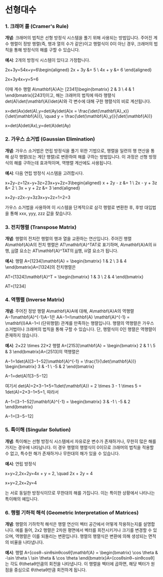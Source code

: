 # 선형대수

### 1. **크래머 룰 (Cramer's Rule)**

**개념**: 크래머의 법칙은 선형 방정식 시스템을 풀기 위해 사용되는 방법입니다. 주어진 계수 행렬이 정방 행렬(즉, 행과 열의 수가 같은)이고 행렬식이 0이 아닌 경우, 크래머의 법칙을 통해 방정식의 해를 구할 수 있습니다.

**예시**:
2개의 방정식 시스템이 있다고 가정합니다.

2x+3y=54x+y=6\begin{aligned}
2x + 3y &= 5 \\
4x + y &= 6
\end{aligned}

2x+3y4x+y=5=6

이때 계수 행렬 A\mathbf{A}A는 [2341]\begin{bmatrix} 2 & 3 \\ 4 & 1 \end{bmatrix}[2431]이고, 해는 크래머의 법칙에 따라 행렬식 det⁡(A)\det(\mathbf{A})det(A)와 각 변수에 대해 구한 행렬식의 비로 계산됩니다.

x=det⁡(Ax)det⁡(A),y=det⁡(Ay)det⁡(A)x = \frac{\det(\mathbf{A}_x)}{\det(\mathbf{A})}, \quad y = \frac{\det(\mathbf{A}_y)}{\det(\mathbf{A})}

x=det(A)det(Ax),y=det(A)det(Ay)

### 2. **가우스 소거법 (Gaussian Elimination)**

**개념**: 가우스 소거법은 연립 방정식을 풀기 위한 기법으로, 행렬을 일련의 행 연산을 통해 삼각 행렬(또는 계단 행렬)로 변환하여 해를 구하는 방법입니다. 이 과정은 선형 방정식의 해를 구하는데 효과적이며, 역행렬 계산에도 사용됩니다.

**예시**: 다음 연립 방정식 시스템을 고려합시다.

x+2y−z=12x−y+3z=23x+y+2z=3\begin{aligned}
x + 2y - z &= 1 \\
2x - y + 3z &= 2 \\
3x + y + 2z &= 3
\end{aligned}

x+2y−z2x−y+3z3x+y+2z=1=2=3

가우스 소거법을 사용하여 이 시스템을 단계적으로 삼각 행렬로 변환한 후, 후방 대입법을 통해 xxx, yyy, zzz 값을 찾습니다.

### 3. **전치행렬 (Transpose Matrix)**

**개념**: 행렬의 전치란 행렬의 행과 열을 교환하는 연산입니다. 주어진 행렬 A\mathbf{A}A의 전치 행렬은 AT\mathbf{A}^TAT로 표기하며, A\mathbf{A}A의 iii행, jjj열 요소는 AT\mathbf{A}^TAT의 jjj행, iii열 요소가 됩니다.

**예시**: 행렬 A=[1234]\mathbf{A} = \begin{bmatrix} 1 & 2 \\ 3 & 4 \end{bmatrix}A=[1324]의 전치행렬은

AT=[1324]\mathbf{A}^T = \begin{bmatrix} 1 & 3 \\ 2 & 4 \end{bmatrix}

AT=[1234]

### 4. **역행렬 (Inverse Matrix)**

**개념**: 주어진 정방 행렬 A\mathbf{A}A에 대해, A\mathbf{A}A의 역행렬 A−1\mathbf{A}^{-1}A−1은 AA−1=I\mathbf{A} \mathbf{A}^{-1} = \mathbf{I}AA−1=I (단위행렬) 관계를 만족하는 행렬입니다. 행렬의 역행렬은 가우스 소거법이나 크래머의 법칙을 통해 구할 수 있습니다. 단, 행렬식이 0인 행렬은 역행렬이 존재하지 않습니다.

**예시**: 2×22 \times 22×2 행렬 A=[2153]\mathbf{A} = \begin{bmatrix} 2 & 1 \\ 5 & 3 \end{bmatrix}A=[2513]의 역행렬은

A−1=1det⁡(A)[3−1−52]\mathbf{A}^{-1} = \frac{1}{\det(\mathbf{A})} \begin{bmatrix} 3 & -1 \\ -5 & 2 \end{bmatrix}

A−1=det(A)1[3−5−12]

여기서 det⁡(A)=2×3−1×5=1\det(\mathbf{A}) = 2 \times 3 - 1 \times 5 = 1det(A)=2×3−1×5=1, 따라서

A−1=[3−1−52]\mathbf{A}^{-1} = \begin{bmatrix} 3 & -1 \\ -5 & 2 \end{bmatrix}

A−1=[3−5−12]

### 5. **특이해 (Singular Solution)**

**개념**: 특이해는 선형 방정식 시스템에서 자유로운 변수가 존재하거나, 무한히 많은 해를 가지는 경우에 나타납니다. 이 경우 행렬의 행렬식이 0이므로 크래머의 법칙을 적용할 수 없고, 특수한 해가 존재하거나 무한대의 해가 있을 수 있습니다.

**예시**:
연립 방정식

x+y=2,2x+2y=4x + y = 2, \quad 2x + 2y = 4

x+y=2,2x+2y=4

는 서로 동일한 방정식이므로 무한대의 해를 가집니다. 이는 특이한 상황에서 나타나는 특이해의 예입니다.

### 6. **행렬 기하적 해석 (Geometric Interpretation of Matrices)**

**개념**: 행렬의 기하학적 해석은 행렬 연산이 벡터 공간에서 어떻게 작용하는지를 설명합니다. 예를 들어, 2x2 행렬은 2차원 평면에서 벡터를 회전시키거나 크기를 변경할 수 있으며, 역행렬은 이를 되돌리는 변환입니다. 행렬의 행렬식은 변환에 의해 생성되는 면적의 비율을 나타냅니다.

**예시**:
행렬 A=[cos⁡θ−sin⁡θsin⁡θcos⁡θ]\mathbf{A} = \begin{bmatrix} \cos \theta & -\sin \theta \\ \sin \theta & \cos \theta \end{bmatrix}A=[cosθsinθ−sinθcosθ]는 각도 θ\thetaθ만큼의 회전을 나타냅니다. 이 행렬을 벡터에 곱하면, 해당 벡터가 원점을 중심으로 θ\thetaθ만큼 회전하게 됩니다.